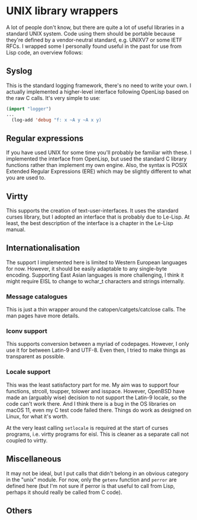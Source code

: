# UNIX library wrappers

A lot of people don't know, but there are quite a lot of useful libraries in a standard UNIX system.
Code using them should be portable because they're defined by a vendor-neutral standard, e.g. UNIXV7 or some IETF RFCs.
I wrapped some I personally found useful in the past for use from Lisp code, an overview follows:

## Syslog

This is the standard logging framework, there's no need to write your own.
I actually implemented a higher-level interface following OpenLisp based on the raw C calls.
It's very simple to use:

```lisp
(import "logger")
...
  (log-add 'debug "f: x ~A y ~A x y)
```

## Regular expressions

If you have used UNIX for some time you'll probably be familiar with these.
I implemented the interface from OpenLisp, but used the standard C library functions rather than implement my own engine.
Also, the syntax is POSIX Extended Regular Expressions (ERE) which may be slightly different to what you are used to.

## Virtty

This supports the creation of text-user-interfaces.
It uses the standard curses library, but I adopted an interface that is probably due to Le-Lisp.
At least, the best description of the interface is a chapter in the Le-Lisp manual.

## Internationalisation

The support I implemented here is limited to Western European languages for now.
However, it should be easily adaptable to any single-byte encoding.
Supporting East Asian languages is more challenging, I think it might require EISL to change to wchar\_t characters and strings internally.

### Message catalogues

This is just a thin wrapper around the catopen/catgets/catclose calls.
The man pages have more details.

### Iconv support

This supports conversion between a myriad of codepages.
However, I only use it for between Latin-9 and UTF-8.
Even then, I tried to make things as transparent as possible.

### Locale support

This was the least satisfactory part for me.
My aim was to support four functions, strcoll, toupper, tolower and isspace.
However, OpenBSD have made an (arguably wise) decision to not support the Latin-9 locale, so the code can't work there.
And I think there is a bug in the OS libraries on macOS 11, even my C test code failed there.
Things do work as designed on Linux, for what it's worth.

At the very least calling `setlocale` is required at the start of curses programs, i.e. virtty programs for eisl.
This is cleaner as a separate call not coupled to virtty.

## Miscellaneous

It may not be ideal, but I put calls that didn't belong in an obvious category in the "unix" module.
For now, only the `getenv` function and `perror` are defined here (but I'm not sure if perror is that useful to call from Lisp, perhaps it should really be called from C code).

## Others


